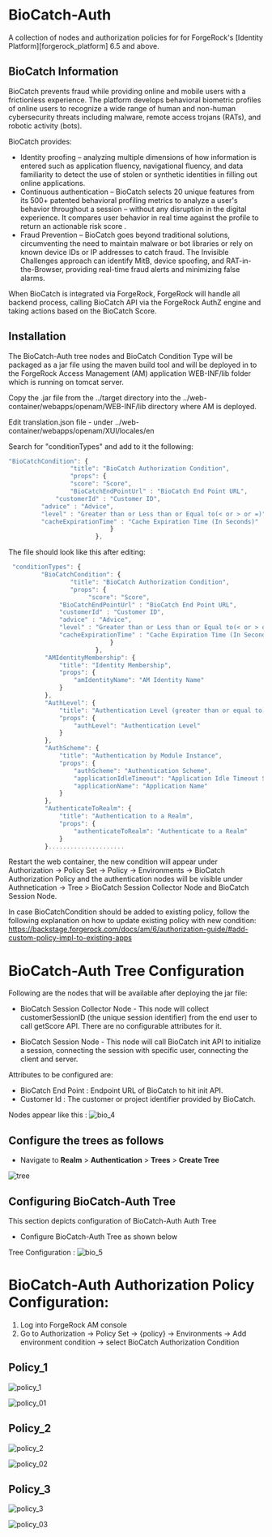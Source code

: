 # BioCatch-Auth
A collection of nodes and authorization policies for for ForgeRock's [Identity Platform][forgerock_platform] 6.5 and 
above.

## BioCatch Information

BioCatch prevents fraud while providing online and mobile users with a frictionless experience. The platform develops behavioral biometric profiles of online users to recognize a wide range of human and non-human cybersecurity threats including malware, remote access trojans (RATs), and robotic activity (bots).

BioCatch provides: 
* Identity proofing – analyzing multiple dimensions of how information is entered such as 
application fluency, navigational fluency, and data familiarity to detect the use of stolen or synthetic identities 
in filling out online applications. 
* Continuous authentication – BioCatch selects 20 unique features from its 500+ 
patented behavioral profiling metrics to analyze a user's behavior throughout a session – without any disruption in 
the digital experience. It compares user behavior in real time against the profile to return an actionable risk score
. 
* Fraud Prevention – BioCatch goes beyond traditional solutions, circumventing the need to maintain malware or bot 
libraries or rely on known device IDs or IP addresses to catch fraud. The Invisible Challenges approach can identify MitB, device spoofing, and RAT-in-the-Browser, providing real-time fraud alerts and minimizing false alarms.

When BioCatch is integrated via ForgeRock, ForgeRock will handle all backend process, calling BioCatch API via the 
ForgeRock AuthZ engine and taking actions based on the BioCatch Score.

## Installation

The BioCatch-Auth tree nodes and BioCatch Condition Type will be packaged as a jar file using the maven build tool and will be deployed in to the ForgeRock Access Management (AM) application WEB-INF/lib folder which is running on tomcat server.

Copy the .jar file from the ../target directory into the ../web-container/webapps/openam/WEB-INF/lib directory where AM is deployed.

Edit translation.json file - under ../web-container/webapps/openam/XUI/locales/en

Search for "conditionTypes" and add to it the following:

```js
"BioCatchCondition": {
                 "title": "BioCatch Authorization Condition",
                 "props": {
                 "score": "Score",
                 "BioCatchEndPointUrl" : "BioCatch End Point URL",
	         "customerId" : "Customer ID",
		 "advice" : "Advice",
		 "level" : "Greater than or Less than or Equal to(< or > or =)",
		 "cacheExpirationTime" : "Cache Expiration Time (In Seconds)"
                            }
                        },
```

The file should look like this after editing:

```js
 "conditionTypes": {
         "BioCatchCondition": {
                 "title": "BioCatch Authorization Condition",
                 "props": {
                      "score": "Score",
		      "BioCatchEndPointUrl" : "BioCatch End Point URL",
		      "customerId" : "Customer ID",
		      "advice" : "Advice",
		      "level" : "Greater than or Less than or Equal to(< or > or =)",
		      "cacheExpirationTime" : "Cache Expiration Time (In Seconds)"
                            }
                        },
          "AMIdentityMembership": {
              "title": "Identity Membership",
              "props": {
                  "amIdentityName": "AM Identity Name"
              }
          },
          "AuthLevel": {
              "title": "Authentication Level (greater than or equal to)",
              "props": {
                  "authLevel": "Authentication Level"
              }
          },
          "AuthScheme": {
              "title": "Authentication by Module Instance",
              "props": {
                  "authScheme": "Authentication Scheme",
                  "applicationIdleTimeout": "Application Idle Timeout Scheme",
                  "applicationName": "Application Name"
              }
          },
          "AuthenticateToRealm": {
              "title": "Authentication to a Realm",
              "props": {
                  "authenticateToRealm": "Authenticate to a Realm"
              }
          }.....................
```

Restart the web container, the new condition will appear under Authorization -> Policy Set -> Policy -> Environments -> 
BioCatch Authorization Policy and the authentication nodes will be visible under Authnetication -> Tree > BioCatch Session Collector Node and BioCatch Session Node.

In case BioCatchCondition should be added to existing policy, follow the following explanation on how to update existing policy with new condition: https://backstage.forgerock.com/docs/am/6/authorization-guide/#add-custom-policy-impl-to-existing-apps

# BioCatch-Auth Tree Configuration

Following are the nodes that will be available after deploying the jar file:

* BioCatch Session Collector Node - This node will collect customerSessionID (the unique session identifier) from the
 end user to call getScore API. There are no configurable attributes for it.

* BioCatch Session Node - This node will call BioCatch init API to initialize a session, connecting the session with 
specific user, connecting the client and server.

Attributes to be configured are:
* BioCatch End Point : Endpoint URL of BioCatch to hit init API.
* Customer Id : The customer or project identifier provided by BioCatch.


Nodes appear like this : 
![bio_4](https://user-images.githubusercontent.com/20396535/53595251-c6696180-3bc2-11e9-8c41-6457ef0bedc5.PNG)


## Configure the trees as follows

 * Navigate to **Realm** > **Authentication** > **Trees** > **Create Tree**
 
 ![tree](https://user-images.githubusercontent.com/20396535/48189113-66c21e80-e365-11e8-8045-326786a41aca.PNG)


## Configuring BioCatch-Auth Tree

This section depicts configuration of BioCatch-Auth Auth Tree


* Configure BioCatch-Auth Tree as shown below

Tree Configuration : 
![bio_5](https://user-images.githubusercontent.com/20396535/53595348-06c8df80-3bc3-11e9-9a7a-1cea643e7be0.PNG)


# BioCatch-Auth Authorization Policy Configuration:
1. Log into ForgeRock AM console
2. Go to Authorization -> Policy Set -> {policy} -> Environments -> Add environment condition -> select BioCatch Authorization Condition

## Policy_1

![policy_1](https://user-images.githubusercontent.com/20396535/53596014-c4a09d80-3bc4-11e9-9bb9-b19c64e3a7f3.PNG)

![policy_01](https://user-images.githubusercontent.com/20396535/53596035-d7b36d80-3bc4-11e9-8c44-f551e7bc760b.PNG)


## Policy_2

![policy_2](https://user-images.githubusercontent.com/20396535/53596070-ed289780-3bc4-11e9-9f94-7264a030b873.PNG)

![policy_02](https://user-images.githubusercontent.com/20396535/53596086-fa458680-3bc4-11e9-9826-679ec153cba9.PNG)


## Policy_3

![policy_3](https://user-images.githubusercontent.com/20396535/53596126-134e3780-3bc5-11e9-9ccd-11f1cd7dc2c8.PNG)

![policy_03](https://user-images.githubusercontent.com/20396535/53596165-26f99e00-3bc5-11e9-9b22-40b642515b7f.PNG)



